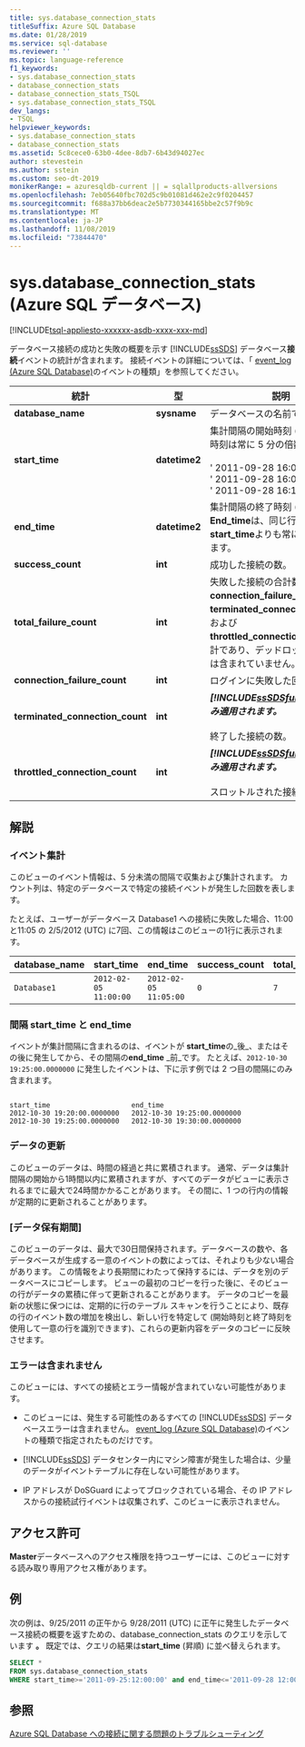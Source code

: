 ```yaml
---
title: sys.database_connection_stats
titleSuffix: Azure SQL Database
ms.date: 01/28/2019
ms.service: sql-database
ms.reviewer: ''
ms.topic: language-reference
f1_keywords:
- sys.database_connection_stats
- database_connection_stats
- database_connection_stats_TSQL
- sys.database_connection_stats_TSQL
dev_langs:
- TSQL
helpviewer_keywords:
- sys.database_connection_stats
- database_connection_stats
ms.assetid: 5c8cece0-63b0-4dee-8db7-6b43d94027ec
author: stevestein
ms.author: sstein
ms.custom: seo-dt-2019
monikerRange: = azuresqldb-current || = sqlallproducts-allversions
ms.openlocfilehash: 7eb05640fbc702d5c9b01081d462e2c9f0204457
ms.sourcegitcommit: f688a37bb6deac2e5b7730344165bbe2c57f9b9c
ms.translationtype: MT
ms.contentlocale: ja-JP
ms.lasthandoff: 11/08/2019
ms.locfileid: "73844470"
---
```

# <a name="sysdatabase_connection_stats-azure-sql-database"></a>sys.database_connection_stats (Azure SQL データベース)

[!INCLUDE[tsql-appliesto-xxxxxx-asdb-xxxx-xxx-md](../../includes/tsql-appliesto-xxxxxx-asdb-xxxx-xxx-md.md)]

  データベース接続の成功と失敗の概要を示す [!INCLUDE[ssSDS](../../includes/sssds-md.md)] データベース**接続**イベントの統計が含まれます。 接続イベントの詳細については、「 [event_log &#40;Azure SQL Database&#41;](../../relational-databases/system-catalog-views/sys-event-log-azure-sql-database.md)のイベントの種類」を参照してください。  
  
|統計|型|説明|  
|---------------|----------|-----------------|  
|**database_name**|**sysname**|データベースの名前です。|  
|**start_time**|**datetime2**|集計間隔の開始時刻 (UTC)。 この時刻は常に 5 分の倍数です。 例:<br /><br /> ' 2011-09-28 16:00:00 '<br />' 2011-09-28 16:05:00 '<br />' 2011-09-28 16:10:00 '|  
|**end_time**|**datetime2**|集計間隔の終了時刻 (UTC)。 **End_time**は、同じ行の対応する**start_time**よりも常に5分後になります。|  
|**success_count**|**int**|成功した接続の数。|  
|**total_failure_count**|**int**|失敗した接続の合計数。 これは**connection_failure_count**、 **terminated_connection_count**、および**throttled_connection_count**の合計であり、デッドロックイベントは含まれていません。|  
|**connection_failure_count**|**int**|ログインに失敗した回数。|  
|**terminated_connection_count**|**int**|**_[!INCLUDE[ssSDSfull](../../includes/sssdsfull-md.md)] v11 にのみ適用されます。_**<br /><br /> 終了した接続の数。|  
|**throttled_connection_count**|**int**|**_[!INCLUDE[ssSDSfull](../../includes/sssdsfull-md.md)] v11 にのみ適用されます。_**<br /><br /> スロットルされた接続の数。|  
  
## <a name="remarks"></a>解説  
  
### <a name="event-aggregation"></a>イベント集計

 このビューのイベント情報は、5 分未満の間隔で収集および集計されます。 カウント列は、特定のデータベースで特定の接続イベントが発生した回数を表します。  
  
 たとえば、ユーザーがデータベース Database1 への接続に失敗した場合、11:00 と11:05 の 2/5/2012 (UTC) に7回、この情報はこのビューの1行に表示されます。  
  
|**database_name**|**start_time**|**end_time**|**success_count**|**total_failure_count**|**connection_failure_count**|**terminated_connection_count**|**throttled_connection_count**|  
|------------------------|---------------------|-------------------|------------------------|-------------------------------|------------------------------------|---------------------------------------|--------------------------------------|  
|`Database1`|`2012-02-05 11:00:00`|`2012-02-05 11:05:00`|`0`|`7`|`7`|`0`|`0`|  
  
### <a name="interval-start_time-and-end_time"></a>間隔 start_time と end_time

 イベントが集計間隔に含まれるのは、イベントが **start_time**の_後_、またはその後に発生してから、その間隔の**end_time** _前_です。 たとえば、`2012-10-30 19:25:00.0000000` に発生したイベントは、下に示す例では 2 つ目の間隔にのみ含まれます。  
  
```  
  
start_time                    end_time  
2012-10-30 19:20:00.0000000   2012-10-30 19:25:00.0000000  
2012-10-30 19:25:00.0000000   2012-10-30 19:30:00.0000000  
```  
  
### <a name="data-updates"></a>データの更新

 このビューのデータは、時間の経過と共に累積されます。 通常、データは集計間隔の開始から1時間以内に累積されますが、すべてのデータがビューに表示されるまでに最大で24時間かかることがあります。 その間に、1 つの行内の情報が定期的に更新されることがあります。  
  
### <a name="data-retention"></a>[データ保有期間]

 このビューのデータは、最大で30日間保持されます。データベースの数や、各データベースが生成する一意のイベントの数によっては、それよりも少ない場合があります。 この情報をより長期間にわたって保持するには、データを別のデータベースにコピーします。 ビューの最初のコピーを行った後に、そのビューの行がデータの累積に伴って更新されることがあります。 データのコピーを最新の状態に保つには、定期的に行のテーブル スキャンを行うことにより、既存の行のイベント数の増加を検出し、新しい行を特定して (開始時刻と終了時刻を使用して一意の行を識別できます)、これらの更新内容をデータのコピーに反映させます。  
  
### <a name="errors-not-included"></a>エラーは含まれません

 このビューには、すべての接続とエラー情報が含まれていない可能性があります。  
  
- このビューには、発生する可能性のあるすべての [!INCLUDE[ssSDS](../../includes/sssds-md.md)] データベースエラーは含まれません。 [event_log &#40;Azure SQL Database&#41;](../../relational-databases/system-catalog-views/sys-event-log-azure-sql-database.md)のイベントの種類で指定されたものだけです。  
  
- [!INCLUDE[ssSDS](../../includes/sssds-md.md)] データセンター内にマシン障害が発生した場合は、少量のデータがイベントテーブルに存在しない可能性があります。  
  
- IP アドレスが DoSGuard によってブロックされている場合、その IP アドレスからの接続試行イベントは収集されず、このビューに表示されません。  
  
## <a name="permissions"></a>アクセス許可

 **Master**データベースへのアクセス権限を持つユーザーには、このビューに対する読み取り専用アクセス権があります。  
  
## <a name="example"></a>例

 次の例は、9/25/2011 の正午から 9/28/2011 (UTC) に正午に発生したデータベース接続の概要を返すための、database_connection_stats のクエリを示しています **。** 既定では、クエリの結果は**start_time** (昇順) に並べ替えられます。  
  
```sql
SELECT *  
FROM sys.database_connection_stats
WHERE start_time>='2011-09-25:12:00:00' and end_time<='2011-09-28 12:00:00';  
```  

## <a name="see-also"></a>参照

 [Azure SQL Database への接続に関する問題のトラブルシューティング](/azure/sql-database/sql-database-troubleshoot-common-connection-issues)  
  
  
